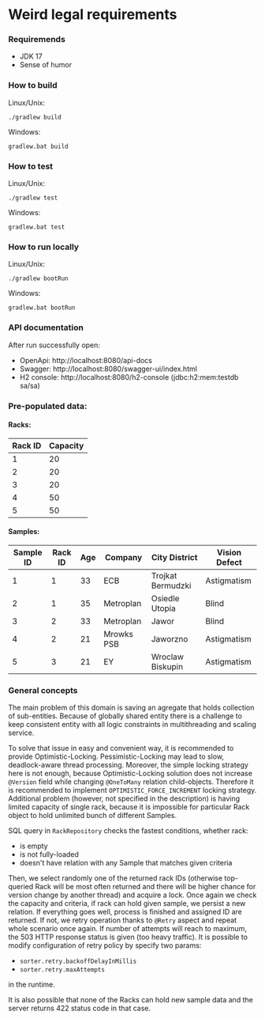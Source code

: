 # Weird legal requirements

### Requiremends
- JDK 17
- Sense of humor

### How to build
Linux/Unix:
```console
./gradlew build
```
Windows:
```console
gradlew.bat build
```
### How to test
Linux/Unix:
```console
./gradlew test
```
Windows:
```console
gradlew.bat test
```

### How to run locally
Linux/Unix:
```console
./gradlew bootRun
```
Windows:
```console
gradlew.bat bootRun
```

### API documentation
After run successfully open:
- OpenApi: http://localhost:8080/api-docs
- Swagger: http://localhost:8080/swagger-ui/index.html
- H2 console: http://localhost:8080/h2-console (jdbc:h2:mem:testdb sa/sa)

### Pre-populated data:
#### Racks:

| Rack ID | Capacity |
|---------|----------|
| 1       | 20       |
| 2       | 20       |
| 3       | 20       |
| 4       | 50       |
| 5       | 50       |

#### Samples:
| Sample ID | Rack ID | Age | Company    | City District     | Vision Defect |
|-----------|---------|-----|------------|-------------------|---------------|
| 1         | 1       | 33  | ECB        | Trojkat Bermudzki | Astigmatism   |
| 2         | 1       | 35  | Metroplan  | Osiedle Utopia    | Blind         |
| 3         | 2       | 33  | Metroplan  | Jawor             | Blind         |
| 4         | 2       | 21  | Mrowks PSB | Jaworzno          | Astigmatism   |
| 5         | 3       | 21  | EY         | Wroclaw Biskupin  | Astigmatism   |

### General concepts
The main problem of this domain is saving an agregate that holds collection of sub-entities. Because of globally shared entity there is a challenge to keep consistent entity with all logic constraints in multithreading and scaling service.

To solve that issue in easy and convenient way, it is recommended to provide Optimistic-Locking. Pessimistic-Locking may lead to slow, deadlock-aware thread processing.
Moreover, the simple locking strategy here is not enough, because Optimistic-Locking solution does not increase `@Version` field while changing `@OneToMany` relation child-objects. Therefore it is recommended to implement `OPTIMISTIC_FORCE_INCREMENT` locking strategy.
Additional problem (however, not specified in the description) is having limited capacity of single rack, because it is impossible for particular Rack object to hold unlimited bunch of different Samples.

SQL query in `RackRepository` checks the fastest conditions, whether rack:
* is empty
* is not fully-loaded
* doesn't have relation with any Sample that matches given criteria

Then, we select randomly one of the returned rack IDs (otherwise top-queried Rack will be most often returned and there will be higher chance for version change by another thread) and acquire a lock.
Once again we check the capacity and criteria, if rack can hold given sample, we persist a new relation. If everything goes well, process is finished and assigned ID are returned. If not, we retry operation thanks to `@Retry` aspect and repeat whole scenario once again.
If number of attempts will reach to maximum, the 503 HTTP response status is given (too heavy traffic). It is possible to modify configuration of retry policy by specify two params:
- `sorter.retry.backoffDelayInMillis`
- `sorter.retry.maxAttempts`

in the runtime.

It is also possible that none of the Racks can hold new sample data and the server returns 422 status code in that case.